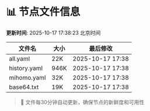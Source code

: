 # 📊 节点文件信息

**更新时间**: 2025-10-17 17:38:23 北京时间

| 文件名 | 大小 | 最后修改 |
|--------|------|----------|
| all.yaml | 22K | 2025-10-17 17:38 |
| history.yaml | 946K | 2025-10-17 17:38 |
| mihomo.yaml | 32K | 2025-10-17 17:38 |
| base64.txt | 19K | 2025-10-17 17:38 |

> 🔄 文件每30分钟自动更新，确保节点的新鲜度和可用性
